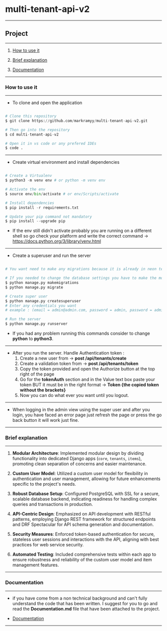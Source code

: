 # multi-tenant-api-v2

---
## Project 

---

1. [How to use it](#how-to-use-it)

2. [Brief explanation](#brief-explanation)

3. [Documentation](#documentation)

---
### How to use it

---

- To clone and open the application

```python

# Clone this repository
$ git clone https://github.com/markramyy/multi-tenant-api-v2.git

# Then go into the repository
$ cd multi-tenant-api-v2

# Open it in vs code or any prefered IDEs
$ code .

```

---

- Create virtual environment and install dependencies

```python

# Create a Virtualenv
$ python3 -m venv env # or python -m venv env

# Activate the env
$ source env/bin/activate # or env/Scripts/activate

# Install dependencies
$ pip install -r requirements.txt

# Update your pip command not mandatory
$ pip install --upgrade pip

```

- If the env still didn't activate probably you are running on a different shell so go check your platform and write the correct command -> https://docs.python.org/3/library/venv.html

---

- Create a superuser and run the server

```python

# You want need to make any migrations because it is already in neon tech console (an online Database platform configurations)

# If you needed to change the database settings you have to make the mogrations after you are done
$ python manage.py makemigrations
$ python manage.py migrate

# Create super user
$ python manage.py createsuperuser
# Enter any credentials you want 
# example : (email = admin@admin.com, password = admin, password = admin, y)

# Run the server
$ python manage.py runserver

```

- If you had any problem running this commands consider to change **python** to **python3**.

---

- After you run the server. Handle Authentication token :
	1. Create a new user from -> **post /api/tenants/create**
	2. Create a validation token from ->  **post /api/tenants/token**
	3. Copy the token provided and open the Authorize button at the top right of the page
	4. Go for the **tokenAuth** section and in the Value text box paste your token BUT it must be in the right format -> **Token {the copied token without the brackets}**
	5. Now you can do what ever you want until you logout.

---

- When logging in the admin view using the super user and after you login, you have faced an error page just refresh the page or press the go back button it will work just fine.

---
### Brief explanation

---

1. **Modular Architecture**: Implemented modular design by dividing functionality into dedicated Django apps (`core`, `tenants`, `items`), promoting clean separation of concerns and easier maintenance.

2. **Custom User Model**: Utilized a custom user model for flexibility in authentication and user management, allowing for future enhancements specific to the project's needs.

3. **Robust Database Setup**: Configured PostgreSQL with SSL for a secure, scalable database backend, indicating readiness for handling complex queries and transactions in production.

4. **API-Centric Design**: Emphasized on API development with RESTful patterns, employing Django REST framework for structured endpoints and DRF Spectacular for API schema generation and documentation.

5. **Security Measures**: Enforced token-based authentication for secure, stateless user sessions and interactions with the API, aligning with best practices for web service security.

6. **Automated Testing**: Included comprehensive tests within each app to ensure robustness and reliability of the custom user model and item management features.

---

### Documentation

---

- if you have come from a non technical background and can't fully understand the code that has been written. I suggest for you to go and read the **Documentation.md** file that have been attached to the project.

- [Documentation](Documentation.md)

---
